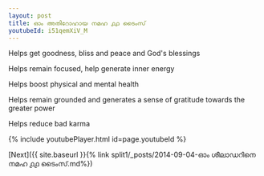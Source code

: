 ```yaml
---
layout: post
title: ഓം അതിറോഹായ നമഹ ൧൧ ടൈംസ്
youtubeId: i51qemXiV_M
---
```

 
 
Helps get goodness, bliss and peace and God's blessings
 
Helps remain focused, help generate inner energy 
 
Helps boost physical and mental health 
 
Helps remain grounded and generates a sense of gratitude towards the greater power 
 
Helps reduce bad karma
 
 
 
 


{% include youtubePlayer.html id=page.youtubeId %}
 
[Next]({{ site.baseurl }}{% link  split1/_posts/2014-09-04-ഓം ശീലാഡറിനെ നമഹ ൧൧ ടൈംസ്.md%})
 
